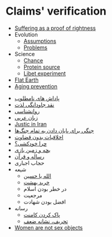 # Claims' verification

- [Suffering as a proof of rightness](suffering-rightness)
- Evolution
    - [Assumptions](evolution/assumptions)
    - [Problems](evolution/problems)
- Science
    - [Chance](chance)
    - [Protein source](protein-source)
    - [Libet experiment](libet-experiment)
- [Flat Earth](flat-earth)
- [Aging prevention](aging-prevention)

<ul>
    <li>
        <a href="/path/claims-verification/non-favorable-rewards">پاداش های نامطلوب</a>
    </li>
    <li>
        <a href="/path/claims-verification/eternal-pleasure-criticism">نقد جاودانگی لذت</a>
    </li>
    <li>
        <a href="/path/claims-verification/psychology">روانشناسی</a>
    </li>
    <li>
        <a href="/path/claims-verification/arabic-language">زبان عربی</a>
    </li>
    <li>
        <a href="/path/claims-verification/iran-justice">Justic in Iran</a>
    </li>
    <li>
        <a href="/path/claims-verification/the-war-to-end-all-wars">جنگی برای پایان دادن به تمام جنگ‌ها</a>
    </li>
    <li>
        <a href="/path/claims-verification/morality-without-judgement">اخلاقیات بدون قضاوت</a>
    </li>
    <li>
        <a href="/path/claims-verification/why-suicide">چرا خودکشی؟</a>
    </li>
    <li>
        <a href="/path/claims-verification/kid-and-playground">بچه و زمین بازی</a>
    </li>
    <li>
        <a href="/path/claims-verification/risalah-and-quran">رساله و قرآن</a>
    </li>
    <li>
        حجاب اجباری
    </li>
    <li>
        <span>شیعه</span>
        <ul>
            <li>
                <a href="/path/claims-verification/shia/allah-or-husayn">الله یا حسین</a>
            </li>
            <li>
                <a href="/path/claims-verification/shia/purchasing-heaven">خرید بهشت</a>
            </li>
            <li>
                در خطر بودن اسلام
            </li>
            <li>
                مرجعیت
            </li>
            <li>
                افضل بودن شهادت
            </li>
        </ul>
    </li>
    <li>
        <span>رسانه</span>
        <ul>
            <li>
                <a href="/path/claims-verification/media/deleting-comment">پاک کردن کامنت</a>
            </li>
            <li>
                <a href="/path/claims-verification/media/tampering-shows-weakness">تحریف، نشانه ضعف</a>
            </li>
        </ul>
    </li>
    <li>
        <a href='/path/claims-verification/women-are-not-sex-objects'>Women are not sex objects</a>
    </li>
</ul>
